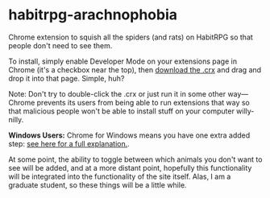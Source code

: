 habitrpg-arachnophobia
====================

Chrome extension to squish all the spiders (and rats) on HabitRPG so that people don't need to see them. 

To install, simply enable Developer Mode on your extensions page in Chrome (it's a checkbox near the top), then [download the .crx](https://github.com/tjwds/habitrpg-arachnophobia/raw/master/habitrpg-arachnophobia.crx) and drag and drop it into that page.   Simple, huh?

Note:  Don't try to double-click the .crx or just run it in some other way—Chrome prevents its users from being able to run extensions that way so that malicious people won't be able to install stuff on your computer willy-nilly. 

**Windows Users:**  Chrome for Windows means you have one extra added step:  [see here for a full explanation.](http://www.ghacks.net/2014/02/14/resolve-chromes-suspicious-extensions-disabled-notification/). 

At some point, the ability to toggle between which animals you don't want to see will be added, and at a more distant point, hopefully this functionality will be integrated into the functionality of the site itself.  Alas, I am a graduate student, so these things will be a little while.
